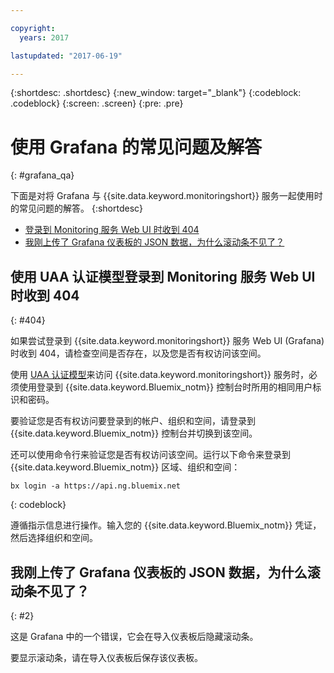 ```yaml
---

copyright:
  years: 2017

lastupdated: "2017-06-19"

---
```



{:shortdesc: .shortdesc}
{:new_window: target="_blank"}
{:codeblock: .codeblock}
{:screen: .screen}
{:pre: .pre}


# 使用 Grafana 的常见问题及解答
{: #grafana_qa}

下面是对将 Grafana 与 {{site.data.keyword.monitoringshort}} 服务一起使用时的常见问题的解答。
{:shortdesc}

* [登录到 Monitoring 服务 Web UI 时收到 404](/docs/services/cloud-monitoring/qa/grafana_qa.html#404)
* [我刚上传了 Grafana 仪表板的 JSON 数据，为什么滚动条不见了？](/docs/services/cloud-monitoring/qa/grafana_qa.html#2)


## 使用 UAA 认证模型登录到 Monitoring 服务 Web UI 时收到 404
{: #404}

如果尝试登录到 {{site.data.keyword.monitoringshort}} 服务 Web UI (Grafana) 时收到 404，请检查空间是否存在，以及您是否有权访问该空间。

使用 [UAA 认证模型](/docs/services/cloud-monitoring/security/auth_uaa.html#auth_uaa)来访问 {{site.data.keyword.monitoringshort}} 服务时，必须使用登录到 {{site.data.keyword.Bluemix_notm}} 控制台时所用的相同用户标识和密码。 

要验证您是否有权访问要登录到的帐户、组织和空间，请登录到 {{site.data.keyword.Bluemix_notm}} 控制台并切换到该空间。 

还可以使用命令行来验证您是否有权访问该空间。运行以下命令来登录到 {{site.data.keyword.Bluemix_notm}} 区域、组织和空间：

```
bx login -a https://api.ng.bluemix.net
```
{: codeblock}

遵循指示信息进行操作。输入您的 {{site.data.keyword.Bluemix_notm}} 凭证，然后选择组织和空间。


## 我刚上传了 Grafana 仪表板的 JSON 数据，为什么滚动条不见了？
{: #2}

这是 Grafana 中的一个错误，它会在导入仪表板后隐藏滚动条。 

要显示滚动条，请在导入仪表板后保存该仪表板。 








